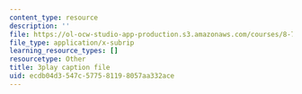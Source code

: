 ```yaml
---
content_type: resource
description: ''
file: https://ol-ocw-studio-app-production.s3.amazonaws.com/courses/8-701-introduction-to-nuclear-and-particle-physics-fall-2020/ecdb04d3547c577581198057aa332ace_9QPqYAr-Zsc.vtt
file_type: application/x-subrip
learning_resource_types: []
resourcetype: Other
title: 3play caption file
uid: ecdb04d3-547c-5775-8119-8057aa332ace
---
```

